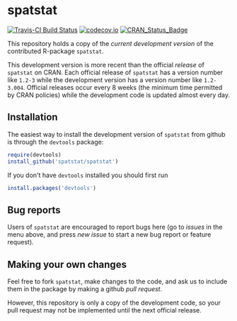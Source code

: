 spatstat
========

[![Travis-CI Build Status](https://travis-ci.org/spatstat/spatstat.png?branch=master)](https://travis-ci.org/spatstat/spatstat)
[![codecov.io](https://codecov.io/github/spatstat/spatstat/coverage.svg?branch=master)](https://codecov.io/github/spatstat/spatstat?branch=master)
[![CRAN_Status_Badge](http://www.r-pkg.org/badges/version/spatstat)](http://cran.r-project.org/web/packages/spatstat)

This repository holds a copy of the _current development version_ 
of the contributed R-package `spatstat`.

This development version is more recent than the official *release* 
of `spatstat` on CRAN. Each official release of `spatstat` has a
version number like `1.2-3` while the development version has a 
version number like `1.2-3.004`. Official releases occur every 8 weeks
(the minimum time permitted by CRAN policies) while the development code
is updated almost every day.

## Installation

The easiest way to install the development version of `spatstat` 
from github is through the `devtools` package:

```R
require(devtools)
install_github('spatstat/spatstat')
```

If you don't have `devtools` installed you should first run

```R
install.packages('devtools')
```

## Bug reports 

Users of `spatstat` are encouraged to report bugs here 
(go to *issues* in the menu above, 
and press *new issue* to start a new bug report
or feature request).

## Making your own changes

Feel free to fork `spatstat`, make changes to the code,
and ask us to include them in the package by making a github *pull request*. 

However, this repository is only a copy of the development code, so 
your pull request may not be implemented until the next official release.

